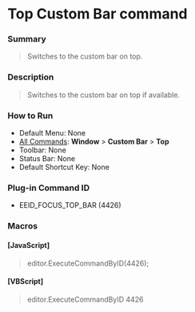# Top Custom Bar command

### Summary

> Switches to the custom bar on top.

### Description

> Switches to the custom bar on top if available.

### How to Run

- Default Menu: None
- [All Commands](../tools/all_commands): **Window**
\> **Custom Bar** \> **Top**
- Toolbar: None
- Status Bar: None
- Default Shortcut Key: None

### Plug-in Command ID

- EEID\_FOCUS\_TOP\_BAR (4426)

### Macros

#### \[JavaScript\]

> editor.ExecuteCommandByID(4426);

#### \[VBScript\]

> editor.ExecuteCommandByID 4426